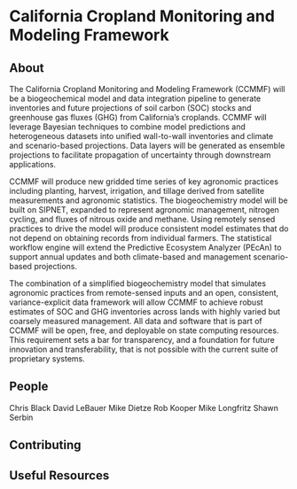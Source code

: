 # California Cropland Monitoring and Modeling Framework

## About

The California Cropland Monitoring and Modeling Framework (CCMMF) will be a biogeochemical model and data integration pipeline to generate inventories and future projections of soil carbon (SOC) stocks and greenhouse gas fluxes (GHG) from California’s croplands. 
CCMMF will leverage Bayesian techniques to combine model predictions and heterogeneous datasets into unified wall-to-wall inventories and climate and scenario-based projections. 
Data layers will be generated as ensemble projections to facilitate propagation of uncertainty through downstream applications.

CCMMF will produce new gridded time series of key agronomic practices including planting, harvest, irrigation, and tillage derived from satellite 
measurements and agronomic statistics. 
The biogeochemistry model will be built on SIPNET, expanded to represent agronomic management, nitrogen cycling, and fluxes of nitrous oxide and methane. 
Using remotely sensed practices to drive the model will produce consistent model estimates that do not depend on obtaining records from individual farmers. 
The statistical workflow engine will extend the Predictive Ecosystem Analyzer (PEcAn) to support annual updates and both climate-based and management scenario-based projections.

The combination of a simplified biogeochemistry model that simulates agronomic practices from remote-sensed inputs and an open, consistent, variance-explicit data framework will allow CCMMF to achieve robust estimates of SOC and GHG inventories across lands with highly varied but coarsely measured management. 
All data and software that is part of CCMMF will be open, free, and deployable on state computing resources. 
This requirement sets a bar for transparency, and a foundation for future innovation and transferability, that is not possible with the current suite of proprietary systems.

## People 

Chris Black
David LeBauer
Mike Dietze
Rob Kooper
Mike Longfritz
Shawn Serbin

## Contributing

## Useful Resources 
